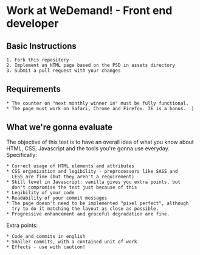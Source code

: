 Work at WeDemand! - Front end developer
=======================================

Basic Instructions
------------------

    1. Fork this repository
    2. Implement an HTML page based on the PSD in assets directory
    3. Submit a pull request with your changes

Requirements
------------

    * The counter on "next monthly winner in" must be fully functional.
    * The page must work on Safari, Chrome and Firefox. IE is a bonus. :)

What we're gonna evaluate
-------------------------

The objective of this test is to have an overall idea of what you know
about HTML, CSS, Javascript and the tools you're gonna use everyday.
Specifically:

    * Correct usage of HTML elements and attributes
    * CSS organization and legibility - preprocessors like SASS and
      LESS are fine (but they aren't a requirement)
    * Skill level in Javascript: vanilla gives you extra points, but
      don't compromise the test just because of this
    * Legibility of your code
    * Readability of your commit messages
    * The page doesn't need to be implemented "pixel perfect", although
      try to do it matching the layout as close as possible.
    * Progressive enhancement and graceful degradation are fine.

Extra points:

    * Code and commits in english
    * Smaller commits, with a contained unit of work
    * Effects - use with caution!
